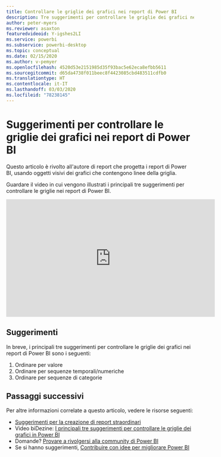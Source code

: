 ```yaml
---
title: Controllare le griglie dei grafici nei report di Power BI
description: Tre suggerimenti per controllare le griglie dei grafici negli oggetti visivi dei report di Power BI, in Power BI Desktop o nel servizio Power BI.
author: peter-myers
ms.reviewer: asaxton
featuredvideoid: Y-igshes2LI
ms.service: powerbi
ms.subservice: powerbi-desktop
ms.topic: conceptual
ms.date: 02/15/2020
ms.author: v-pemyer
ms.openlocfilehash: 4520d53e2151985d35f93bac5e62eca8efbb5611
ms.sourcegitcommit: d65da4738f011beec8f4423085cbd483511cdfb0
ms.translationtype: HT
ms.contentlocale: it-IT
ms.lasthandoff: 03/03/2020
ms.locfileid: "78238145"
---
```

# <a name="tips-to-control-chart-gridlines-in-power-bi-reports"></a>Suggerimenti per controllare le griglie dei grafici nei report di Power BI

Questo articolo è rivolto all'autore di report che progetta i report di Power BI, usando oggetti visivi dei grafici che contengono linee della griglia.

Guardare il video in cui vengono illustrati i principali tre suggerimenti per controllare le griglie nei report di Power BI.

<iframe width="560" height="315" src="https://www.youtube.com/embed/Y-igshes2LI" frameborder="0" allowfullscreen></iframe>

## <a name="tips"></a>Suggerimenti

In breve, i principali tre suggerimenti per controllare le griglie dei grafici nei report di Power BI sono i seguenti:

1. Ordinare per valore
1. Ordinare per sequenze temporali/numeriche
1. Ordinare per sequenze di categorie

## <a name="next-steps"></a>Passaggi successivi

Per altre informazioni correlate a questo articolo, vedere le risorse seguenti:

- [Suggerimenti per la creazione di report straordinari](../power-bi-reports-tips-and-tricks-for-creating.md)
- Video biDezine: [I principali tre suggerimenti per controllare le griglie dei grafici in Power BI](https://www.youtube.com/watch?v=Y-igshes2LI)
- Domande? [Provare a rivolgersi alla community di Power BI](https://community.powerbi.com/)
- Se si hanno suggerimenti, [Contribuire con idee per migliorare Power BI](https://ideas.powerbi.com)
